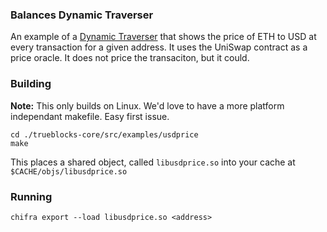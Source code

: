 ### Balances Dynamic Traverser

An example of a [Dynamic Traverser](https://docs.trueblocks.io/blog/dynamic-traversers-for-trueblocks/) that shows the price of ETH to USD at every transaction for a given address. It uses the UniSwap contract as a price oracle. It does not price the transaciton, but it could.

### Building

**Note:** This only builds on Linux. We'd love to have a more platform independant makefile. Easy first issue.

```[shell]
cd ./trueblocks-core/src/examples/usdprice
make
```

This places a shared object, called `libusdprice.so` into your cache at `$CACHE/objs/libusdprice.so`

### Running

```[shell]
chifra export --load libusdprice.so <address>
```
